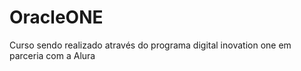 # OracleONE
Curso sendo realizado através do programa digital inovation one em parceria com a Alura
